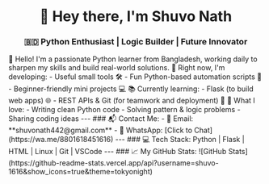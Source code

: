 <h1 align="center">👋 Hey there, I'm Shuvo Nath</h1>
<h3 align="center">🇧🇩 Python Enthusiast | Logic Builder | Future Innovator</h3>
🌟 Hello! I'm a passionate Python learner from Bangladesh, working daily to sharpen my skills and build real-world solutions.
🚀 Right now, I'm developing:
- Useful small tools 🛠️
- Fun Python-based automation scripts 🤖
- Beginner-friendly mini projects 💻
📚 Currently learning:
- Flask (to build web apps) 🌐
- REST APIs & Git (for teamwork and deployment) 🔁
🧠 What I love:
- Writing clean Python code
- Solving pattern & logic problems
- Sharing coding ideas
---
### 📬 Contact Me:
- 📧 Email: **shuvonath442@gmail.com**
- 📱 WhatsApp: [Click to Chat](https://wa.me/8801618451616)
---
### 💻 Tech Stack:
Python | Flask | HTML | Linux | Git | VSCode
---
### 📈 My GitHub Stats:
![GitHub Stats](https://github-readme-stats.vercel.app/api?username=shuvo-1616&show_icons=true&theme=tokyonight)
